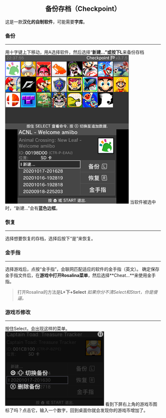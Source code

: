 <div style="text-align:center">
   <h2>备份存档（Checkpoint）
</div>

这是一款**汉化的自制软件**，可能需要**字库**。
### 备份
----
用十字键上下移动，用A选择软件，然后选择“**新建…”或按下L**来备份存档
![软件](../images/checkpoint.jpg)
当软件被选中时，“新建…”会有**蓝色边框**。
### 恢复
----
选择想要恢复的存档，选择后按下“是”来恢复。
### 金手指
----
选择游戏后，点按“金手指”，会联网匹配适应的软件的金手指（英文）。
确定保存金手指文件后，在**游戏中打开Rosalina菜单**，然后选择**Cheat…**来使用金手指。
> 打开Rosalina的方法是**L+下+Select**
_如果你分不清Select和Start，你是傻逼。_
### 游戏币修改
----
按住Select，会出现这样的菜单。 
![菜单](../images/checkpointcheat.bmp)
看到下屏右上角的游戏币图标了吗？点击它，输入一个数字，回到桌面你就会发现你的游戏币增加了。
